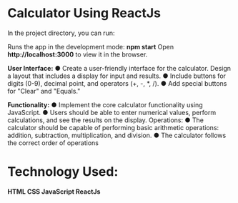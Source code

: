 # Calculator Using ReactJs
In the project directory, you can run:

Runs the app in the development mode: **npm start**
Open **http://localhost:3000** to view it in the browser.

**User Interface:**
● Create a user-friendly interface for the calculator. Design a layout that includes a
display for input and results.
● Include buttons for digits (0-9), decimal point, and operators (+, -, *, /).
● Add special buttons for "Clear" and "Equals."

**Functionality:**
● Implement the core calculator functionality using JavaScript.
● Users should be able to enter numerical values, perform calculations, and see the
results on the display.
Operations:
● The calculator should be capable of performing basic arithmetic operations:
addition, subtraction, multiplication, and division.
● The calculator follows the correct order of operations


# Technology Used:

**HTML
CSS
JavaScript
ReactJs**

